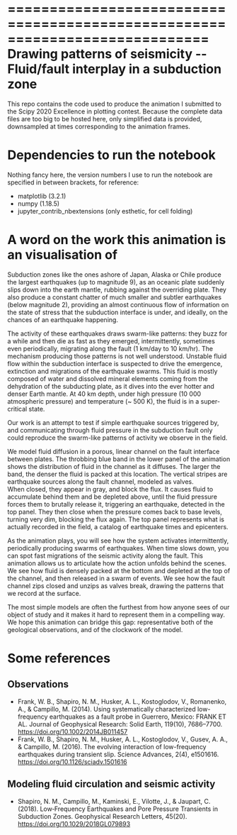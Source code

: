 ============================================================================
Drawing patterns of seismicity -- Fluid/fault interplay in a subduction zone
============================================================================

This repo contains the code used to produce the animation I submitted to the
Scipy 2020 Excellence in plotting contest. Because the complete
data files are too big to be hosted here, only simplified data is provided,
downsampled at times corresponding to the animation frames.

Dependencies to run the notebook
================================

Nothing fancy here, the version numbers I use to run the notebook are specified in
between brackets, for reference:
- matplotlib (3.2.1)
- numpy (1.18.5)
- jupyter_contrib_nbextensions (only esthetic, for cell folding)

A word on the work this animation is an visualisation of
========================================================

Subduction zones like the ones ashore of Japan, Alaska or Chile produce the
largest earthquakes (up to magnitude 9), as an oceanic plate suddenly
slips down into the earth mantle, rubbing against the overriding plate.
They also produce a constant
chatter of much smaller and subtler earthquakes (below magnitude 2), providing 
an almost continuous flow of information on the state of stress that the subduction
interface is under, and ideally, on the chances of an earthquake happening.

The activity of these earthquakes draws swarm-like patterns: they buzz for a while and then die as fast as they emerged, intermittently, sometimes even periodically, migrating along the fault (1 km/day to 10 km/hr). The mechanism producing those patterns is not well understood. Unstable fluid flow within the subduction interface is suspected to drive the emergence, extinction and migrations of the earthquake swarms. This fluid is mostly composed of water and dissolved mineral elements coming from the dehydration of the subducting plate, as it dives into the ever hotter and denser Earth mantle. At 40 km depth, under high pressure (10 000 atmospheric pressure) and temperature (~ 500 K), the fluid is in a super-critical state.

Our work is an attempt to test if simple earthquake sources triggered by, and
communicating through fluid pressure in the subduction fault only could
reproduce the swarm-like patterns of activity we observe in the field.

We model fluid diffusion in a porous, linear channel on the fault interface
between plates. The throbbing blue band in the lower panel of the animation
shows the distribution of fluid in the channel as it diffuses. The larger the
band, the denser the fluid is packed at this location. The vertical stripes are earthquake sources along the fault channel, modeled as valves.  
When closed, they appear in gray, and block the flux. It causes fluid to
accumulate behind them and be depleted above, until the fluid pressure forces
them to brutally release it, triggering an earthquake, detected in the
top panel. They then close when the pressure comes back to base
levels, turning very dim, blocking the flux again.
The top panel represents what is actually recorded in the field, a
catalog of earthquake times and epicenters. 

As the animation plays, you will see how the system activates intermittently, periodically producing swarms of earthquakes. When time slows down, you can spot fast migrations of the seismic activity along the fault. This animation allows us to articulate how
the action unfolds behind the scenes. We see how fluid is densely packed at the
bottom and depleted at the top of the channel, and then released in a swarm of
events. We see how the fault channel zips closed and unzips as valves
break, drawing the patterns that we record at the surface.

The most simple models are often the furthest from how anyone sees of our
object of study and it makes it hard to represent them in a compelling way. We hope this animation can bridge this gap: representative both of the geological observations, and of the clockwork of the model.

Some references
===============
Observations
------------
+ Frank, W. B., Shapiro, N. M., Husker, A. L., Kostoglodov, V., Romanenko, A., & Campillo, M. (2014). Using systematically characterized low-frequency earthquakes as a fault probe in Guerrero, Mexico: FRANK ET AL. Journal of Geophysical Research: Solid Earth, 119(10), 7686–7700. https://doi.org/10.1002/2014JB011457
+ Frank, W. B., Shapiro, N. M., Husker, A. L., Kostoglodov, V., Gusev, A. A., & Campillo, M. (2016). The evolving interaction of low-frequency earthquakes during transient slip. Science Advances, 2(4), e1501616. https://doi.org/10.1126/sciadv.1501616

Modeling fluid circulation and seismic activity
-----------------------------------------------
+ Shapiro, N. M., Campillo, M., Kaminski, E., Vilotte, J., & Jaupart, C. (2018). Low‐Frequency Earthquakes and Pore Pressure Transients in Subduction Zones. Geophysical Research Letters, 45(20). https://doi.org/10.1029/2018GL079893
